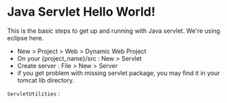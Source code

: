 # Java Servlet Hello World!

This is the basic steps to get up and running with Java servlet.
We're using eclipse here. 

- New > Project > Web > Dynamic Web Project
- On your {project_name}/src : New > Servlet
- Create server : File > New > Server
- if you get problem with missing servlet package, you may find it in your tomcat lib directory.

`ServletUtilities` :
